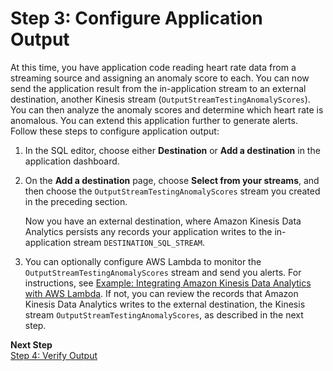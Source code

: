 # Step 3: Configure Application Output<a name="app-anomaly-create-ka-app-config-destination"></a>

At this time, you have application code reading heart rate data from a streaming source and assigning an anomaly score to each\. You can now send the application result from the in\-application stream to an external destination, another Kinesis stream \(`OutputStreamTestingAnomalyScores`\)\. You can then analyze the anomaly scores and determine which heart rate is anomalous\. You can extend this application further to generate alerts\. Follow these steps to configure application output:

1. In the SQL editor, choose either **Destination** or **Add a destination** in the application dashboard\. 

1. On the **Add a destination** page, choose **Select from your streams**, and then choose the `OutputStreamTestingAnomalyScores` stream you created in the preceding section\.

   Now you have an external destination, where Amazon Kinesis Data Analytics persists any records your application writes to the in\-application stream `DESTINATION_SQL_STREAM`\. 

1. You can optionally configure AWS Lambda to monitor the `OutputStreamTestingAnomalyScores` stream and send you alerts\. For instructions, see [Example: Integrating Amazon Kinesis Data Analytics with AWS Lambda](aws-lambda-integration.md)\. If not, you can review the records that Amazon Kinesis Data Analytics writes to the external destination, the Kinesis stream `OutputStreamTestingAnomalyScores`, as described in the next step\.

**Next Step**  
[Step 4: Verify Output](app-anomaly-verify-output.md)
